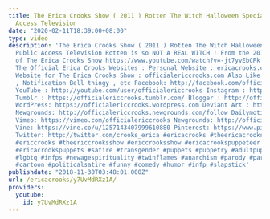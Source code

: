 ```yaml
---
title: The Erica Crooks Show ( 2011 ) Rotten The Witch Halloween Special on Public
  Access Television
date: "2020-02-11T18:39:00+08:00"
type: video
description: 'The Erica Crooks Show ( 2011 ) Rotten The Witch Halloween Special on
  Public Access Television Rotten is so NOT A REAL WITCH ! From the 2011 / 2012 Season
  of The Erica Crooks Show https://www.youtube.com/watch?v=-jt7yvEbCPk FOR MORE visit
  The Official Erica Crooks Websites : Personal Website : ericacrooks.com Official
  Website for The Erica Crooks Show : officialericcrooks.com Also Like , Subscribe
  , Notification Bell thingy , etc Facebook: http://facebook.com/officialericcrooks
  YouTube : http://youtube.com/user/officialericcrooks Instagram : http://Instagram.com/officialericcrooks/
  Tumblr : https://officialericcrooks.tumblr.com/ Blogger : http://officialericcrooks.blogspot.com/
  WordPress: https://officialericcrooks.wordpress.com Deviant Art : https://www.deviantart.com/officialericcrooks
  Newgrounds: http://officialericcrooks.newgrounds.com/follow Dailymotion : http://www.dailymotion.com/user/officialericcrooks/1
  Vimeo: https://vimeo.com/officialericcrooks Newgrounds: http://officialericcrooks.newgrounds.com
  Vine: https://vine.co/u/1257143407999610880 Pinterest: https://www.pinterest.com/officialec1/
  Twitter: http://twitter.com/crooks_erica #ericacrooks #theericacrooksshow #ericacrooksshow
  #ericcrooks #theericcrooksshow #ericcrooksshow #ericacrookspuppeteer #ericacrookspuppet
  #ericacrookspuppets #satire #transgender #puppets #puppetry #adultpuppetry #darkcomedy
  #lgbtq #infps #newagespirituality #twinflames #anarchism #parody #parodies #cartoons
  #cartoon #politicalsatire #funny #comedy #humor #infp #slapstick'
publishdate: "2018-11-30T03:48:01.000Z"
url: /ericacrooks/y7UvMdRXz1A/
providers:
  youtube:
    id: y7UvMdRXz1A
---
```

